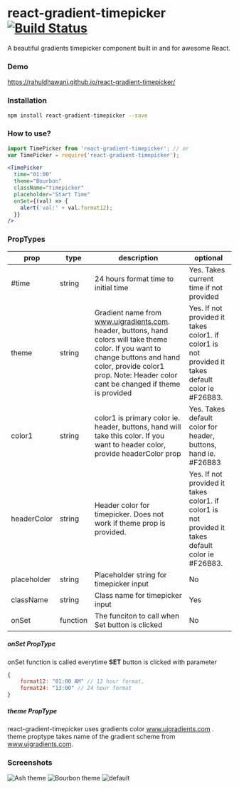 # react-gradient-timepicker [![Build Status](https://travis-ci.org/rahuldhawani/react-gradient-timepicker.svg?branch=master)](https://travis-ci.org/rahuldhawani/react-gradient-timepicker)
A beautiful gradients timepicker component built in and for awesome React.

### Demo
https://rahuldhawani.github.io/react-gradient-timepicker/

### Installation
```bash
npm install react-gradient-timepicker --save
```
### How to use?
```jsx
import TimePicker from 'react-gradient-timepicker'; // or
var TimePicker = require('react-gradient-timepicker');
```
```jsx
<TimePicker
  time="01:00"
  theme="Bourbon"
  className="timepicker"
  placeholder="Start Time"
  onSet={(val) => {
    alert('val:' + val.format12);
  }}
/>
```
### PropTypes
| prop        | type     | description                                                                                                                                                                                                        | optional                                                                                            |
|-------------|----------|--------------------------------------------------------------------------------------------------------------------------------------------------------------------------------------------------------------------|-----------------------------------------------------------------------------------------------------|
| #time       | string   | 24 hours format time to initial time                                                                                                                                                                               | Yes. Takes current time if not provided                                                             |
| theme       | string   | Gradient name from www.uigradients.com. header, buttons, hand colors will take theme color. If you want to change buttons and hand color, provide color1 prop. Note: Header color cant be changed if theme is provided | Yes. If not provided it takes color1. if color1 is not provided it takes default color ie #F26B83.  |
| color1      | string   | color1 is primary color ie. header, buttons, hand will take this color. If you want to header color, provide headerColor prop                                                                                      |  Yes. Takes default color for header, buttons, hand ie. #F26B83                                     |
| headerColor | string   | Header color for timepicker. Does not work if theme prop is provided.                                                                                                                                              | Yes. If not provided it takes color1. if color1 is not provided it takes default color ie #F26B83.  |
| placeholder | string   | Placeholder string for timepicker input                                                                                                                                                                            | No                                                                                                  |
| className   | string   | Class name for timepicker input                                                                                                                                                                                    | Yes                                                                                                 |
| onSet       | function | The funciton to call when Set button is clicked                                                                                                                                                                    | No                                                                                                  |


##### onSet PropType
onSet function is called everytime **SET** button is clicked with parameter
```js
{
    format12: "01:00 AM" // 12 hour format,
    format24: "13:00" // 24 hour format
}
```
##### theme PropType
react-gradient-timepicker uses gradients color www.uigradients.com . theme proptype takes name of the gradient scheme from www.uigradients.com.

### Screenshots
![Ash theme](http://i.imgur.com/wGHZYQF.png)
![Bourbon theme ](http://i.imgur.com/aXhofjL.png)
![default ](http://i.imgur.com/B2cZala.png)
